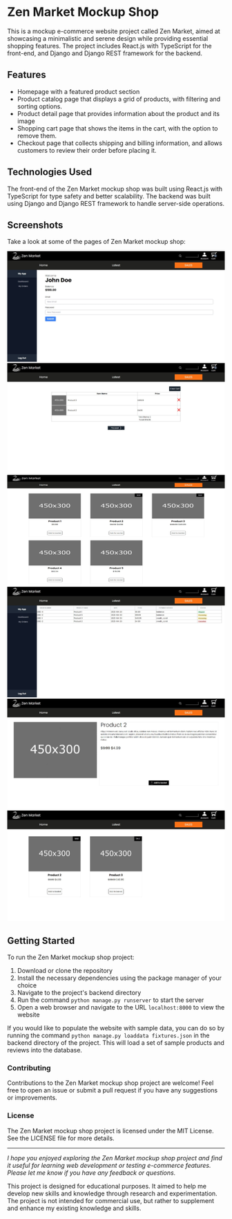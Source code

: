 <h1>Zen Market Mockup Shop</h1>

<p>This is a mockup e-commerce website project called Zen Market, aimed at showcasing a minimalistic and serene design while providing essential shopping features. The project includes React.js with TypeScript for the front-end, and Django and Django REST framework for the backend.</p>

<h2>Features</h2>
<ul>
  <li>Homepage with a featured product section</li>
  <li>Product catalog page that displays a grid of products, with filtering and sorting options.</li>
  <li>Product detail page that provides information about the product and its image</li>
  <li>Shopping cart page that shows the items in the cart, with the option to remove them.</li>
  <li>Checkout page that collects shipping and billing information, and allows customers to review their order before placing it.</li>
</ul>
<h2>Technologies Used</h2>
<p>The front-end of the Zen Market mockup shop was built using React.js with TypeScript for type safety and better scalability. The backend was built using Django and Django REST framework to handle server-side operations.</p>

<h2>Screenshots</h2>
<p>Take a look at some of the pages of Zen Market mockup shop:</p>
<img src=".github-screenshots/dashboard.jpg" alt="Dashboard" width=512 height=256>
<img src=".github-screenshots/checkout_summary.jpg" alt="Checkout Summary" width=512 height=256>
<img src=".github-screenshots/homepage.jpg" alt="Homepage" width=512 height=256>
<img src=".github-screenshots/orders.jpg" alt="Orders" width=512 height=256>
<img src=".github-screenshots/product_page.jpg" alt="Product Detail" width=512 height=256>
<img src=".github-screenshots/sales.jpg" alt="Sales Page" width=512 height=256>
<h2>Getting Started</h2>
<p>To run the Zen Market mockup shop project:</p>
<ol>
  <li>Download or clone the repository</li>
  <li>Install the necessary dependencies using the package manager of your choice</li>
  <li>Navigate to the project's backend directory</li>
  <li>Run the command <code>python manage.py runserver</code> to start the server</li>
  <li>Open a web browser and navigate to the URL <code>localhost:8000</code> to view the website</li>
</ol>

<p>If you would like to populate the website with sample data, you can do so by running the command <code>python manage.py loaddata fixtures.json</code> in the backend directory of the project. This will load a set of sample products and reviews into the database.</p>

<h3>Contributing</h3>
<p>Contributions to the Zen Market mockup shop project are welcome! Feel free to open an issue or submit a pull request if you have any suggestions or improvements.</p>

<h3>License</h3>
<p>The Zen Market mockup shop project is licensed under the MIT License. See the LICENSE file for more details.</p>

<hr/>
<p><i>I hope you enjoyed exploring the Zen Market mockup shop project and find it useful for learning web development or testing e-commerce features. Please let me know if you have any feedback or questions.</i></p>
<p>This project is designed for educational purposes. It aimed to help me develop new skills and knowledge through research and experimentation. The project is not intended for commercial use, but rather to supplement and enhance my existing knowledge and skills.</p>
